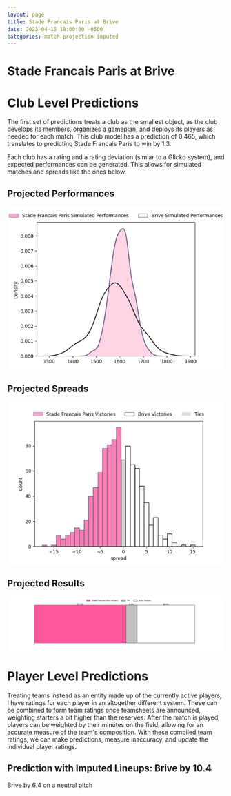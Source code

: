 ```yaml
---  
layout: page  
title: Stade Francais Paris at Brive  
date: 2023-04-15 18:00:00 -0500  
categories: match projection imputed  
---
```

# Stade Francais Paris at Brive

# Club Level Predictions


The first set of predictions treats a club as the smallest object, as the club develops its members, organizes a gameplan, and deploys its players as needed for each match. This club model has a prediction of 0.465, which translates to predicting Stade Francais Paris to win by 1.3.

Each club has a rating and a rating deviation (simiar to a Glicko system), and expected performances can be generated. This allows for simulated matches and spreads like the ones below.
## Projected Performances


![Projected Performances](plots/performances_2023-04-15-Brive-StadeFrancaisParis.png)
## Projected Spreads


![Projected Spreads](plots/spreads_2023-04-15-Brive-StadeFrancaisParis.png)
## Projected Results


![Projected Results](plots/resultbar_2023-04-15-Brive-StadeFrancaisParis.png)
# Player Level Predictions


Treating teams instead as an entity made up of the currently active players, I have ratings for each player in an altogether different system. These can be combined to form team ratings once teamsheets are announced, weighting starters a bit higher than the reserves. After the match is played, players can be weighted by their minutes on the field, allowing for an accurate measure of the team's composition. With these compiled team ratings, we can make predictions, measure inaccuracy, and update the individual player ratings.
## Prediction with Imputed Lineups: Brive by 10.4


Brive by 6.4 on a neutral pitch

